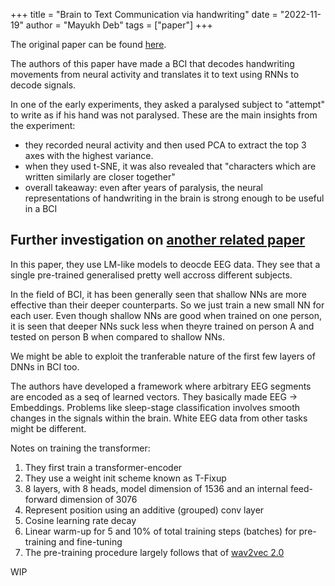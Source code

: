 +++
title = "Brain to Text Communication via handwriting"
date = "2022-11-19"
author = "Mayukh Deb"
tags = ["paper"]
+++

The original paper can be found [here](https://www.nature.com/articles/s41586-021-03506-2).

The authors of this paper have made a BCI that decodes handwriting movements from neural activity and translates it to text using RNNs to decode signals. 

In one of the early experiments, they asked a paralysed subject to "attempt" to write as if his hand was not paralysed. These are the main insights from the experiment:
- they recorded neural activity and then used PCA to extract the top 3 axes with the highest variance.
- when they used t-SNE, it was also revealed that "characters which are written similarly are closer together"
- overall takeaway: even after years of paralysis, the neural representations of handwriting in the brain is strong enough to be useful in a BCI

## Further investigation on [another related paper](https://www.frontiersin.org/articles/10.3389/fnhum.2021.653659/full)

In this paper, they use LM-like models to deocde EEG data. They see that a single pre-trained generalised pretty well accross different subjects.

In the field of BCI, it has been generally seen that shallow NNs are more effective than their deeper counterparts. So we just train a new small NN for each user. Even though shallow NNs are good when trained on one person, it is seen that deeper NNs suck less when theyre trained on person A and tested on person B when compared to shallow NNs.

We might be able to exploit the tranferable nature of the first few layers of DNNs in BCI too.

The authors have developed a framework where arbitrary EEG segments are encoded as a seq of learned vectors. They basically made EEG -> Embeddings. Problems like sleep-stage classification involves smooth changes in the signals within the brain. White EEG data from other tasks might be different.

Notes on training the transformer:
1. They first train a transformer-encoder
2. They use a weight init scheme known as T-Fixup
3. 8 layers, with 8 heads, model dimension of 1536 and an internal feed-forward dimension of 3076
4. Represent position using an additive (grouped) conv layer
5. Cosine learning rate decay
6. Linear warm-up for 5 and 10% of total training steps (batches) for pre-training and fine-tuning
7. The pre-training procedure largely follows that of [wav2vec 2.0](https://pytorch.org/tutorials/intermediate/speech_recognition_pipeline_tutorial.html)

WIP

